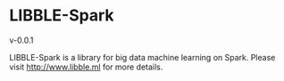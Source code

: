 # LIBBLE-Spark
v-0.0.1

LIBBLE-Spark is a library for big data machine learning on Spark. Please visit http://www.libble.ml for more details.
